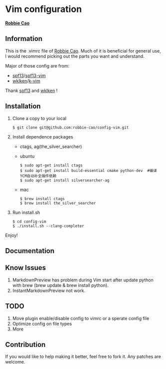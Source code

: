# Vim configuration

**[Robbie Cao](<mailto: robbie.cao@gmail.com>)**

## Information

This is the .vimrc file of [Robbie Cao](<mailto: robbie.cao@gmail.com>).
Much of it is beneficial for general use, I would recommend
picking out the parts you want and understand.

Major of those config are from:

- [spf13](https://github.com/spf13)/[spf13-vim](https://github.com/spf13/spf13-vim)
- [wklken](https://github.com/wklken)/[k-vim](https://github.com/wklken/k-vim)

Thank [spf13](https://github.com/spf13) and [wklken](https://github.com/wklken) !

## Installation

1. Clone a copy to your local

    ```
    $ git clone git@github.com:robbie-cao/config-vim.git
    ```

2. Install dependence packages
    - ctags, ag(the_silver_searcher)
    
    - ubuntu

       ```
       $ sudo apt-get install ctags
       $ sudo apt-get install build-essential cmake python-dev  #编译YCM自动补全插件依赖
       $ sudo apt-get install silversearcher-ag
       ```
    
    - mac

       ```
       $ brew install ctags
       $ brew install the_silver_searcher
       ```

3. Run install.sh

    ```
    $ cd config-vim
    $ ./install.sh --clang-completer
    ```

Enjoy!

## Documentation



## Know Issues
1. MarkdownPreview has problem during Vim start after update python with brew (brew update & brew install python).
2. InstantMarkdownPreview not work.



## TODO
1. Move plugin enable/disable config to vimrc or a sperate config file
2. Optimize config on file types
3. More


## Contribution
If you would like to help making it better, feel free to fork it. Any patches are welcome.
